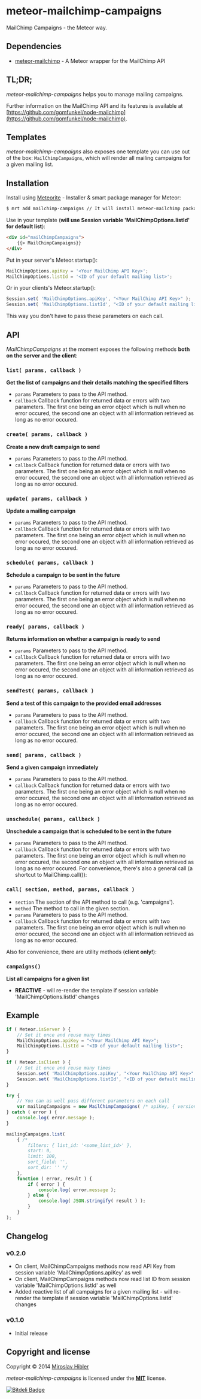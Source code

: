 # meteor-mailchimp-campaigns

MailChimp Campaigns - the Meteor way.


## Dependencies

 * [meteor-mailchimp](https://github.com/MiroHibler/meteor-mailchimp) - A Meteor wrapper for the MailChimp API


## TL;DR;

_meteor-mailchimp-campaigns_ helps you to manage mailing campaigns.

Further information on the MailChimp API and its features is available at [https://github.com/gomfunkel/node-mailchimp](https://github.com/gomfunkel/node-mailchimp).


## Templates

_meteor-mailchimp-campaigns_ also exposes one template you can use out of the box: `MailChimpCampaigns`, which will render all mailing campaigns for a given mailing list.


## Installation

Install using [Meteorite](https://github.com/oortcloud/meteorite) - Installer & smart package manager for Meteor:

```sh
$ mrt add mailchimp-campaigns // It will install meteor-mailchimp package if it's not already installed
```

Use in your template (**will use Session variable 'MailChimpOptions.listId' for default list**):

```html
<div id="mailChimpCampaigns">
	{{> MailChimpCampaigns}}
</div>
```

Put in your server's Meteor.startup():

```javascript
MailChimpOptions.apiKey = '<Your MailChimp API Key>';
MailChimpOptions.listId = '<ID of your default mailing list>';
```

Or in your clients's Meteor.startup():

```javascript
Session.set( 'MailChimpOptions.apiKey', "<Your MailChimp API Key>" );
Session.set( 'MailChimpOptions.listId', "<ID of your default mailing list>" );
```

This way you don't have to pass these parameters on each call.


## API

_MailChimpCampaigns_ at the moment exposes the following methods **both on the server and the client**:

### `list( params, callback )`
**Get the list of campaigns and their details matching the specified filters**

 * `params` Parameters to pass to the API method.
 * `callback` Callback function for returned data or errors with two parameters. The first one being an error object which is null when no error occured, the second one an object with all information retrieved as long as no error occured.

### `create( params, callback )`
**Create a new draft campaign to send**

 * `params` Parameters to pass to the API method.
 * `callback` Callback function for returned data or errors with two parameters. The first one being an error object which is null when no error occured, the second one an object with all information retrieved as long as no error occured.

### `update( params, callback )`
**Update a mailing campaign**

 * `params` Parameters to pass to the API method.
 * `callback` Callback function for returned data or errors with two parameters. The first one being an error object which is null when no error occured, the second one an object with all information retrieved as long as no error occured.

### `schedule( params, callback )`
**Schedule a campaign to be sent in the future**

 * `params` Parameters to pass to the API method.
 * `callback` Callback function for returned data or errors with two parameters. The first one being an error object which is null when no error occured, the second one an object with all information retrieved as long as no error occured.

### `ready( params, callback )`
**Returns information on whether a campaign is ready to send**

 * `params` Parameters to pass to the API method.
 * `callback` Callback function for returned data or errors with two parameters. The first one being an error object which is null when no error occured, the second one an object with all information retrieved as long as no error occured.

### `sendTest( params, callback )`
**Send a test of this campaign to the provided email addresses**

 * `params` Parameters to pass to the API method.
 * `callback` Callback function for returned data or errors with two parameters. The first one being an error object which is null when no error occured, the second one an object with all information retrieved as long as no error occured.

### `send( params, callback )`
**Send a given campaign immediately**

 * `params` Parameters to pass to the API method.
 * `callback` Callback function for returned data or errors with two parameters. The first one being an error object which is null when no error occured, the second one an object with all information retrieved as long as no error occured.

### `unschedule( params, callback )`
**Unschedule a campaign that is scheduled to be sent in the future**

 * `params` Parameters to pass to the API method.
 * `callback` Callback function for returned data or errors with two parameters. The first one being an error object which is null when no error occured, the second one an object with all information retrieved as long as no error occured.
For convenience, there's also a general call (a shortcut to MailChimp.call()):

### `call( section, method, params, callback )`

 * `section` The section of the API method to call (e.g. 'campaigns').
 * `method` The method to call in the given section.
 * `params` Parameters to pass to the API method.
 * `callback` Callback function for returned data or errors with two parameters. The first one being an error object which is null when no error occured, the second one an object with all information retrieved as long as no error occured.

Also for convenience, there are utility methods (**client only!**):

### `campaigns()`
**List all campaigns for a given list**

 * **REACTIVE** - will re-render the template if session variable 'MailChimpOptions.listId' changes

## Example

```javascript
if ( Meteor.isServer ) {
	// Set it once and reuse many times
	MailChimpOptions.apiKey = "<Your MailChimp API Key>";
	MailChimpOptions.listId = "<ID of your default mailing list>";
}

if ( Meteor.isClient ) {
	// Set it once and reuse many times
	Session.set( 'MailChimpOptions.apiKey', "<Your MailChimp API Key>" );
	Session.set( 'MailChimpOptions.listId', "<ID of your default mailing list>" );
}

try {
	// You can as well pass different parameters on each call
	var mailingCampaigns = new MailChimpCampaigns( /* apiKey, { version : '2.0' } */ );
} catch ( error ) {
	console.log( error.message );
}

mailingCampaigns.list(
	{ /*
		filters: { list_id: '<some_list_id>' },
		start: 0,
		limit: 100,
		sort_field: '',
		sort_dir: '' */
	},
	function ( error, result ) {
		if ( error ) {
			console.log( error.message );
		} else {
			console.log( JSON.stringify( result ) );
		}
	}
);
```

## Changelog

### v0.2.0
 * On client, MailChimpCampaigns methods now read API Key from session variable 'MailChimpOptions.apiKey' as well
 * On client, MailChimpCampaigns methods now read list ID from session variable 'MailChimpOptions.listId' as well
 * Added reactive list of all campaigns for a given mailing list - will re-render the template if session variable 'MailChimpOptions.listId' changes

### v0.1.0
 * Initial release

## Copyright and license

Copyright © 2014 [Miroslav Hibler](http://miro.hibler.me)

_meteor-mailchimp-campaigns_ is licensed under the [**MIT**](http://miro.mit-license.org) license.

[![Bitdeli Badge](https://d2weczhvl823v0.cloudfront.net/MiroHibler/meteor-mailchimp-campaigns/trend.png)](https://bitdeli.com/free "Bitdeli Badge")